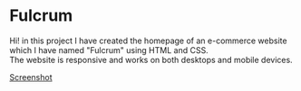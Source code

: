# Fulcrum

<p>Hi! in this project I have created the homepage of an e-commerce website which I have named "Fulcrum" using HTML and CSS.<br>
The website is responsive and works on both desktops and mobile devices.<br></p>

[Screenshot](https://github.com/Aks8909/Fulcrum/assets/143341304/2e5547a6-4ace-4585-8977-2befadbca0b4)
